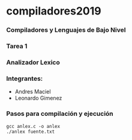 # compiladores2019

### Compiladores y Lenguajes de Bajo Nivel
### Tarea 1
### Analizador Lexico

### Integrantes:
- Andres Maciel 
- Leonardo Gimenez

### Pasos para compilación y ejecución
    gcc anlex.c -o anlex
    ./anlex fuente.txt
